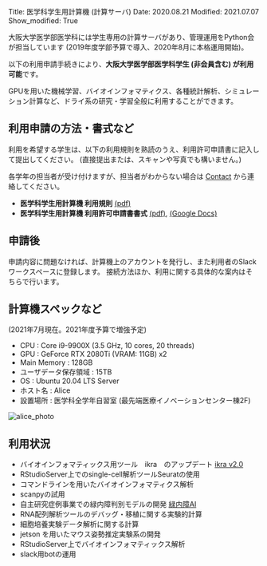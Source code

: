 Title: 医学科学生用計算機 (計算サーバ)
Date: 2020.08.21
Modified: 2021.07.07
Show_modified: True

大阪大学医学部医学科には学生専用の計算サーバがあり、管理運用をPython会が担当しています
(2019年度学部予算で導入、2020年8月に本格運用開始)。

以下の利用申請手続きにより、**大阪大学医学部医学科学生 (非会員含む) が利用可能**です。

GPUを用いた機械学習、バイオインフォマティクス、各種統計解析、シミュレーション計算など、ドライ系の研究・学習全般に利用することができます。

## 利用申請の方法・書式など
利用を希望する学生は、以下の利用規則を熟読のうえ、利用許可申請書に記入して提出してください。
(直接提出または、スキャンや写真でも構いません。)

各学年の担当者が受け付けますが、担当者がわからない場合は [Contact]({filename}./contact.md) から連絡してください。

- **医学科学生用計算機 利用規則**
[(pdf)]({attach}./attach/student_server/server_rules.pdf)
- **医学科学生用計算機 利用許可申請書書式**
[(pdf)]({attach}./attach/student_server/server_application.pdf),
[(Google Docs)](https://docs.google.com/document/d/1lBE1cjGFdt51BJ4UuBlpClJpD-MdRUTv-034XMBRWa8/)

## 申請後
申請内容に問題なければ、計算機上のアカウントを発行し、また利用者のSlackワークスペースに登録します。
接続方法ほか、利用に関する具体的な案内はそちらで行います。

## 計算機スペックなど
(2021年7月現在。2021年度予算で増強予定)

- CPU : Core i9-9900X (3.5 GHz, 10 cores, 20 threads)
- GPU : GeForce RTX 2080Ti (VRAM: 11GB) x2
- Main Memory : 128GB
- ユーザデータ保存領域 : 15TB
- OS : Ubuntu 20.04 LTS Server
- ホスト名 : Alice
- 設置場所 : 医学科全学年自習室 (最先端医療イノベーションセンター棟2F)

![alice_photo]({attach}./attach/student_server/alice_photo.jpeg "Alice本体写真")

## 利用状況
- バイオインフォマティックス用ツール　ikra　のアップデート
[ikra v2.0]({filename}/articles/2021sy/blog/ikra_v2.md)
- RStudioServer上でのsingle-cell解析ツールSeuratの使用
- コマンドラインを用いたバイオインフォマティクス解析
- scanpyの試用
- 自主研究症例事業での緑内障判別モデルの開発
[緑内障AI]({filename}/articles/2021sy/blog/jisyukenkyu.md)
- RNA配列解析ツールのデバッグ・移植に関する実験的計算
- 細胞培養実験データ解析に関する計算
- jetson を用いたマウス姿勢推定実験系の開発
- RStudioServer上でバイオインフォマティックス解析
- slack用botの運用
